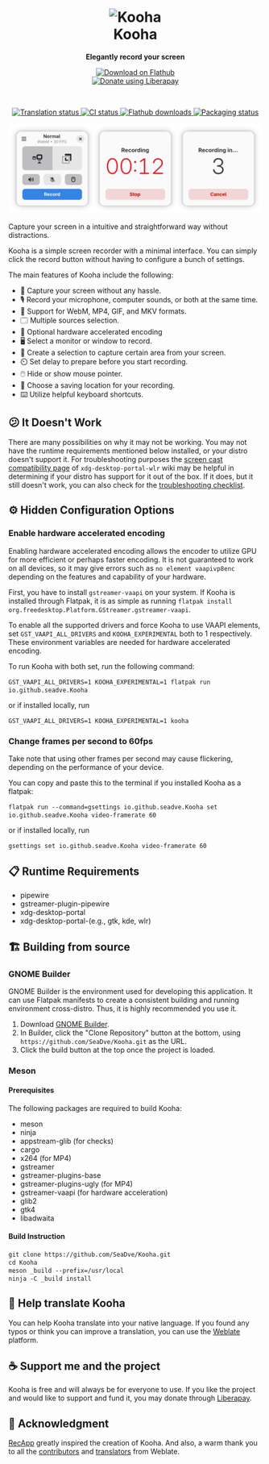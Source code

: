 <h1 align="center">
  <img src="data/icons/io.github.seadve.Kooha.svg" alt="Kooha" width="192" height="192"/>
  <br>
  Kooha
</h1>

<p align="center">
  <strong>Elegantly record your screen</strong>
</p>

<p align="center">
  <a href="https://flathub.org/apps/details/io.github.seadve.Kooha">
    <img width="200" alt="Download on Flathub" src="https://flathub.org/assets/badges/flathub-badge-i-en.svg"/>
  </a>
  <br>
  <a href="https://liberapay.com/SeaDve/donate">
    <img alt="Donate using Liberapay" src="https://liberapay.com/assets/widgets/donate.svg">
  </a>
</p>

<br>

<p align="center">
  <a href="https://hosted.weblate.org/engage/kooha/">
    <img alt="Translation status" src="https://hosted.weblate.org/widgets/kooha/-/pot-file/svg-badge.svg"/>
  </a>
  <a href="https://github.com/SeaDve/Kooha/actions/workflows/ci.yml">
    <img alt="CI status" src="https://github.com/SeaDve/Kooha/actions/workflows/ci.yml/badge.svg"/>
  </a>
  <a href="https://flathub.org/apps/details/io.github.seadve.Kooha">
    <img alt="Flathub downloads" src="https://img.shields.io/badge/dynamic/json?color=informational&label=downloads&logo=flathub&logoColor=white&query=%24.installs_total&url=https%3A%2F%2Fflathub.org%2Fapi%2Fv2%2Fstats%2Fio.github.seadve.Kooha"/>
  </a>
  <a href="https://repology.org/project/kooha/versions">
    <img alt="Packaging status" src="https://repology.org/badge/tiny-repos/kooha.svg">
  </a>
</p>

<p align="center">
  <img src="data/screenshots/preview.png" alt="Preview"/>
</p>

Capture your screen in a intuitive and straightforward way without distractions.

Kooha is a simple screen recorder with a minimal interface. You can simply click
the record button without having to configure a bunch of settings.

The main features of Kooha include the following:
* 🎥 Capture your screen without any hassle.
* 🎙️ Record your microphone, computer sounds, or both at the same time.
* 📼 Support for WebM, MP4, GIF, and MKV formats.
* 🗔 Multiple sources selection.
* 🚀 Optional hardware accelerated encoding
* 🖥️ Select a monitor or window to record.
* 🔲 Create a selection to capture certain area from your screen.
* ⏲️ Set delay to prepare before you start recording.
* 🖱️ Hide or show mouse pointer.
* 💾 Choose a saving location for your recording.
* ⌨️ Utilize helpful keyboard shortcuts.


## 😕 It Doesn't Work

There are many possibilities on why it may not be working. You may not have
the runtime requirements mentioned below installed, or your distro doesn't
support it. For troubleshooting purposes the [screen cast compatibility page](https://github.com/emersion/xdg-desktop-portal-wlr/wiki/Screencast-Compatibility)
of `xdg-desktop-portal-wlr` wiki may be helpful in determining if your distro
has support for it out of the box. If it does, but it still doesn't work, you
can also check for the [troubleshooting checklist](https://github.com/emersion/xdg-desktop-portal-wlr/wiki/%22It-doesn't-work%22-Troubleshooting-Checklist).


## ⚙️ Hidden Configuration Options

### Enable hardware accelerated encoding

Enabling hardware accelerated encoding allows the encoder to utilize GPU for
more efficient or perhaps faster encoding. It is not guaranteed to work on all
devices, so it may give errors such as `no element vaapivp8enc` depending on the
features and capability of your hardware.

First, you have to install `gstreamer-vaapi` on your system. If Kooha is installed
through Flatpak, it is as simple as running `flatpak install org.freedesktop.Platform.GStreamer.gstreamer-vaapi`.

To enable all the supported drivers and force Kooha to use VAAPI elements, set
`GST_VAAPI_ALL_DRIVERS` and `KOOHA_EXPERIMENTAL` both to 1 respectively. These
environment variables are needed for hardware accelerated encoding.

To run Kooha with both set, run the following command:
```shell
GST_VAAPI_ALL_DRIVERS=1 KOOHA_EXPERIMENTAL=1 flatpak run io.github.seadve.Kooha
```
or if installed locally, run
```shell
GST_VAAPI_ALL_DRIVERS=1 KOOHA_EXPERIMENTAL=1 kooha
```

### Change frames per second to 60fps

Take note that using other frames per second may cause flickering, depending on
the performance of your device.

You can copy and paste this to the terminal if you installed Kooha as a flatpak:
```shell
flatpak run --command=gsettings io.github.seadve.Kooha set io.github.seadve.Kooha video-framerate 60
```
or if installed locally, run
```shell
gsettings set io.github.seadve.Kooha video-framerate 60
```


## 📋 Runtime Requirements

* pipewire
* gstreamer-plugin-pipewire
* xdg-desktop-portal
* xdg-desktop-portal-(e.g., gtk, kde, wlr)


## 🏗️ Building from source

### GNOME Builder

GNOME Builder is the environment used for developing this application.
It can use Flatpak manifests to create a consistent building and running
environment cross-distro. Thus, it is highly recommended you use it.

1. Download [GNOME Builder](https://flathub.org/apps/details/org.gnome.Builder).
2. In Builder, click the "Clone Repository" button at the bottom, using `https://github.com/SeaDve/Kooha.git` as the URL.
3. Click the build button at the top once the project is loaded.

### Meson

#### Prerequisites

The following packages are required to build Kooha:

* meson
* ninja
* appstream-glib (for checks)
* cargo
* x264 (for MP4)
* gstreamer
* gstreamer-plugins-base
* gstreamer-plugins-ugly (for MP4)
* gstreamer-vaapi (for hardware acceleration)
* glib2
* gtk4
* libadwaita

#### Build Instruction

```shell
git clone https://github.com/SeaDve/Kooha.git
cd Kooha
meson _build --prefix=/usr/local
ninja -C _build install
```


## 🙌 Help translate Kooha

You can help Kooha translate into your native language. If you found any typos
or think you can improve a translation, you can use the [Weblate](https://hosted.weblate.org/engage/kooha/) platform.


## ☕ Support me and the project

Kooha is free and will always be for everyone to use. If you like the project and
would like to support and fund it, you may donate through [Liberapay](https://liberapay.com/SeaDve/).


## 💝 Acknowledgment

[RecApp](https://github.com/amikha1lov/RecApp) greatly inspired the creation of Kooha.
And also, a warm thank you to all the [contributors](https://github.com/SeaDve/Kooha/graphs/contributors)
and [translators](https://hosted.weblate.org/engage/kooha/) from Weblate.
